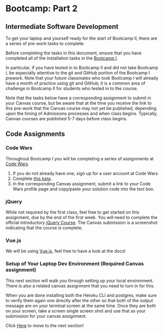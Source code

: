 # Bootcamp: Part 2
## Intermediate Software Development

To get your laptop and yourself ready for the start of Bootcamp II, there are a series of pre-work tasks to complete.

Before completing the tasks in this document, ensure that you have completed all of the installation tasks in the [Bootcamp I](https://github.com/alchemycodelab/bootcamp-one-prework).

In particular, if you have tested in to Bootcamp II and did not take Bootcamp I, be especially attentive to the git and GitHub portion of the Bootcamp I prework. Note that your future classmates who took Bootcamp I will already have a month of practice using git and GitHub; it is a common area of challenge in Bootcamp II for students who tested in to the course. 

Note that the tasks below have a corresponding assignment to submit in your Canvas course, but be aware that at the time you receive the link to this pre-work that the Canvas course may not yet be published, depending upon the timing of Admissions processes and when class begins. Typically, Canvas courses are published 5-7 days before class begins.

<!--
## Career Coaching Assignments

1. Reflect on how to boost your [Professional Etiquette](https://codefellows.github.io/common_curriculum/career_coaching/Code_301/Professional_Etiquette)
1. Build up your bank of [Behavioral Questions](https://codefellows.github.io/common_curriculum/career_coaching/Code_301/Behavioral_Questions)
1. Practice your [Professional Pitch](https://codefellows.github.io/common_curriculum/career_coaching/Code_301/Professional_Pitch)
-->

## Code Assignments

### Code Wars

Throughout Bootcamp I you will be completing a series of assignments at [Code Wars](https://www.codewars.com).

1. If you do not already have one, sign up for a user account at Code Wars.
2. Complete [this kata](https://www.codewars.com/kata/check-the-exam).
3. In the corresponding Canvas assignment, submit a link to your Code Wars profile page and copy/paste your solution code into the text box.

### jQuery

While not required by the first class, feel free to get started on this assignment, due by the end of the first week. You will need to complete the official introductory [jQuery Course](https://try.jquery.com). The Canvas submission is a screenshot indicating that the course is complete.

### Vue.js

We will be using [Vue.js](https://vuejs.org/), feel free to have a look at the docs!

### Setup of Your Laptop Dev Environment (Required Canvas assignment)

This next section will walk you through setting up your local environment. There is also a related canvas assignment that you need to turn in for this. 

When you are done installing both the Heroku CLI and postgres, make sure to verify them again one directly after the other so that both of the output message are on your terminal screen at the same time. Once they are both on your screen, take a screen single screen shot and use that as your submission for your canvas assignment.

Click [Here](./setup_local_env.md) to move to the next section!
